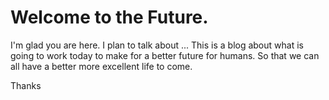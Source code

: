# Welcome to the Future.

I'm glad you are here. I plan to talk about ...
This is a blog about what is going to work today to make for a better future for humans. So that we can all have a better more excellent life to come. 

Thanks
